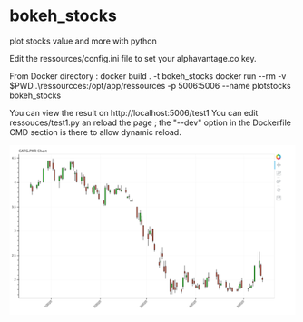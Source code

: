 # bokeh_stocks
plot stocks value and more with python

Edit the ressources/config.ini file to set your alphavantage.co key.

From Docker directory :
docker build . -t bokeh_stocks
docker run --rm -v $PWD\..\ressourcces:/opt/app/ressources -p 5006:5006 --name plotstocks bokeh_stocks

You can view the result on http://localhost:5006/test1
You can edit ressouces/test1.py an reload the page ; the "--dev" option in the Dockerfile CMD section is there to allow dynamic reload.

![](Bokeh.PNG)